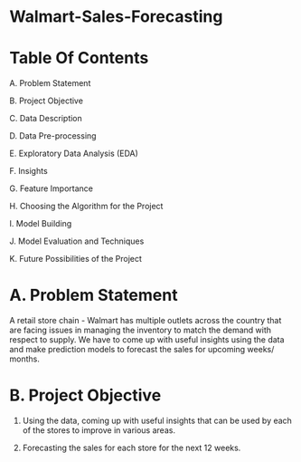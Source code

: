 # Walmart-Sales-Forecasting

# Table Of Contents

A. Problem Statement

B. Project Objective

C. Data Description

D. Data Pre-processing

E. Exploratory Data Analysis (EDA)

F. Insights

G. Feature Importance

H. Choosing the Algorithm for the Project

I. Model Building

J. Model Evaluation and Techniques

K. Future Possibilities of the Project

# A. Problem Statement


A retail store chain - Walmart has multiple outlets across the country that are facing issues in managing the inventory to match the demand with respect to supply.  We have to come up with useful insights using the data and make prediction models to forecast the sales for upcoming weeks/ months.

# B. Project Objective 


1. Using the data, coming up with useful insights that can be used by each of the stores to improve in various areas.
   
2. Forecasting the sales for each store for the next 12 weeks.


